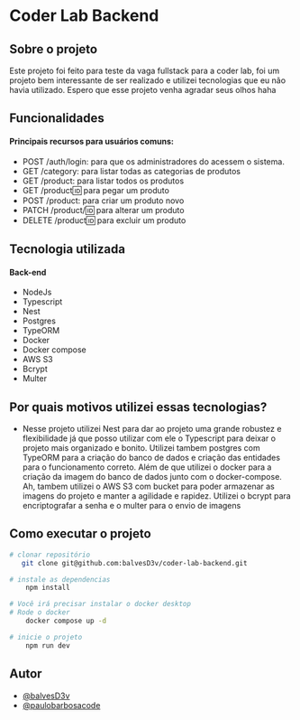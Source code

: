 
# Coder Lab Backend


## Sobre o projeto
Este projeto foi feito para teste da vaga fullstack para a coder lab, foi um projeto bem interessante de ser realizado e utilizei tecnologias que eu não havia utilizado. Espero que esse projeto venha agradar seus olhos haha

## Funcionalidades

#### Principais recursos para usuários comuns:


- POST /auth/login: para que os administradores do acessem o sistema.
- GET /category: para listar todas as categorias de produtos
- GET /product: para listar todos os produtos
- GET /product:id: para pegar um produto
- POST /product: para criar um produto novo
- PATCH /product/:id: para alterar um produto
- DELETE /product:id: para excluir um produto

## Tecnologia utilizada

#### Back-end
- NodeJs
- Typescript
- Nest
- Postgres
- TypeORM
- Docker
- Docker compose
- AWS S3
- Bcrypt
- Multer

## Por quais motivos utilizei essas tecnologias?
- Nesse projeto utilizei Nest para dar ao projeto uma grande robustez e flexibilidade já que posso utilizar com ele o Typescript para deixar o projeto mais organizado e bonito. Utilizei tambem postgres com TypeORM para a criação do banco de dados e criação das entidades para o funcionamento correto. Além de que utilizei o docker para a criação da imagem do banco de dados junto com o docker-compose. Ah, tambem utilizei o AWS S3 com bucket para poder armazenar as imagens do projeto e manter a agilidade e rapidez. Utilizei o bcrypt para encriptografar a senha e o multer para o envio de imagens

## Como executar o projeto

```bash
# clonar repositório
   git clone git@github.com:balvesD3v/coder-lab-backend.git

# instale as dependencias 
    npm install 

# Você irá precisar instalar o docker desktop
# Rode o docker
    docker compose up -d

# inicie o projeto
    npm run dev
```
## Autor

- [@balvesD3v](https://github.com/balvesD3v)
- [@paulobarbosacode](https://www.linkedin.com/in/paulobarbosacode/)

